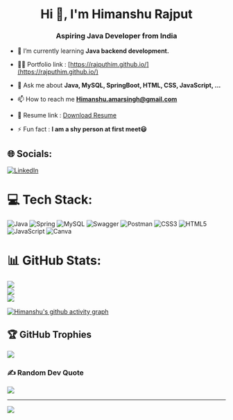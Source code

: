 <h1 align="center">Hi 👋, I'm Himanshu Rajput</h1>
<h3 align="center">Aspiring Java Developer from India</h3>

- 🌱 I’m currently learning **Java backend development.**

- 👨‍💻 Portfolio link : [https://rajputhim.github.io/](https://rajputhim.github.io/)

- 💬 Ask me about **Java, MySQL, SpringBoot, HTML, CSS, JavaScript, ...**

- 📫 How to reach me **Himanshu.amarsingh@gmail.com**

- 📄 Resume link : [Download Resume](https://drive.google.com/file/d/1pXpeWDXOUTX9uaq0YW93n-ceyMdLTmJ5/view?usp=sharing)

- ⚡ Fun fact : **I am a shy person at first meet😃**


## 🌐 Socials:
[![LinkedIn](https://img.shields.io/badge/LinkedIn-%230077B5.svg?logo=linkedin&logoColor=white)](https://linkedin.com/in/https://www.linkedin.com/in/himanshu-rajput-93889a202/) 

# 💻 Tech Stack:
![Java](https://img.shields.io/badge/java-%23ED8B00.svg?style=for-the-badge&logo=java&logoColor=white)
![Spring](https://img.shields.io/badge/spring-%236DB33F.svg?style=for-the-badge&logo=spring&logoColor=white)
![MySQL](https://img.shields.io/badge/mysql-%2300f.svg?style=for-the-badge&logo=mysql&logoColor=white)
![Swagger](https://img.shields.io/badge/-Swagger-%23Clojure?style=for-the-badge&logo=swagger&logoColor=white)
![Postman](https://img.shields.io/badge/Postman-FF6C37?style=for-the-badge&logo=postman&logoColor=white)
![CSS3](https://img.shields.io/badge/css3-%231572B6.svg?style=for-the-badge&logo=css3&logoColor=white)
![HTML5](https://img.shields.io/badge/html5-%23E34F26.svg?style=for-the-badge&logo=html5&logoColor=white) 
![JavaScript](https://img.shields.io/badge/javascript-%23323330.svg?style=for-the-badge&logo=javascript&logoColor=%23F7DF1E) 
![Canva](https://img.shields.io/badge/Canva-%2300C4CC.svg?style=for-the-badge&logo=Canva&logoColor=white) 
# 📊 GitHub Stats:
![](https://github-readme-stats.vercel.app/api?username=RajputHim&theme=dark&hide_border=false&include_all_commits=true&count_private=true)<br/>
![](https://github-readme-streak-stats.herokuapp.com/?user=RajputHim&theme=dark&hide_border=false)<br/>
![](https://github-readme-stats.vercel.app/api/top-langs/?username=RajputHim&theme=dark&hide_border=false&include_all_commits=true&count_private=true&layout=compact)

[![Himanshu's github activity graph](https://activity-graph.herokuapp.com/graph?username=Rajputhim&theme=react-dark)](https://github.com/Rajputhim/github-readme-activity-graph)

## 🏆 GitHub Trophies
![](https://github-profile-trophy.vercel.app/?username=RajputHim&theme=monokai&no-frame=true&no-bg=false&margin-w=4)

### ✍️ Random Dev Quote
![](https://quotes-github-readme.vercel.app/api?type=horizontal&theme=radical)

<!-- ### 😂 Random Dev Meme
<img src="https://random-memer.herokuapp.com/" width="512px"/> -->

---
[![](https://visitcount.itsvg.in/api?id=RajputHim&icon=0&color=0)](https://visitcount.itsvg.in)
